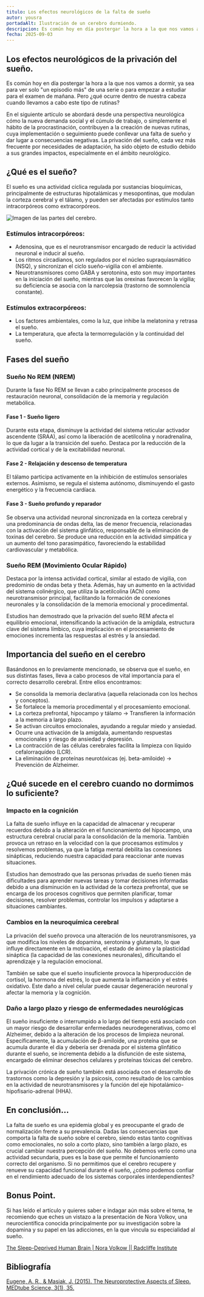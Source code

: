```yaml
---
titulo: Los efectos neurológicos de la falta de sueño
autor: yousra
portadaAlt: Ilustración de un cerebro durmiendo.
descripcion: Es común hoy en día postergar la hora a la que nos vamos a dormir, ya sea para ver solo "un episodio más" de una serie o para empezar a estudiar para el examen de mañana. Pero ¿qué ocurre dentro de nuestra cabeza cuando llevamos a cabo este tipo de rutinas?
fecha: 2025-09-03
---
```


## Los efectos neurológicos de la privación del sueño.

Es común hoy en día postergar la hora a la que nos vamos a dormir, ya sea para ver solo "un episodio más" de una serie o para empezar a estudiar para el examen de mañana. Pero ¿qué ocurre dentro de nuestra cabeza cuando llevamos a cabo este tipo de rutinas?

En el siguiente artículo se abordará desde una perspectiva neurológica cómo la nueva demanda social y el cúmulo de trabajo, o simplemente el hábito de la procrastinación, contribuyen a la creación de nuevas rutinas, cuya implementación o seguimiento puede conllevar una falta de sueño y dar lugar a consecuencias negativas. La privación del sueño, cada vez más frecuente por necesidades de adaptación, ha sido objeto de estudio debido a sus grandes impactos, especialmente en el ámbito neurológico.

## ¿Qué es el sueño?

El sueño es una actividad cíclica regulada por sustancias bioquímicas, principalmente de estructuras hipotalámicas y mesopontinas, que modulan la corteza cerebral y el tálamo, y pueden ser afectadas por estímulos tanto intracorpóreos como extracorpóreos.

![Imagen de las partes del cerebro.](/images/contenido/efectos-neurologicos-de-la-falta-de-sueno/1.webp)

### Estímulos intracorpóreos:

- Adenosina, que es el neurotransmisor encargado de reducir la actividad neuronal e inducir al sueño.
- Los ritmos circadianos, son regulados por el núcleo supraquiasmático (NSQ), y sincronizan el ciclo sueño-vigilia con el ambiente.
- Neurotransmisores como GABA y serotonina, esto son muy importantes en la iniciación del sueño, mientras que las orexinas favorecen la vigilia; su deficiencia se asocia con la narcolepsia (trastorno de somnolencia constante).

### Estímulos extracorpóreos:

- Los factores ambientales, como la luz, que inhibe la melatonina y retrasa el sueño.
- La temperatura, que afecta la termorregulación y la continuidad del sueño.

## Fases del sueño

### Sueño No REM (NREM)

Durante la fase No REM se llevan a cabo principalmente procesos de restauración neuronal, consolidación de la memoria y regulación metabólica.

#### Fase 1 - Sueño ligero
Durante esta etapa, disminuye la actividad del sistema reticular activador ascendente (SRAA), así como la liberación de acetilcolina y noradrenalina, lo que da lugar a la transición del sueño. Destaca por la reducción de la actividad cortical y de la excitabilidad neuronal.
#### Fase 2 - Relajación y descenso de temperatura
El tálamo participa activamente en la inhibición de estímulos sensoriales externos. Asimismo, se regula el sistema autónomo, disminuyendo el gasto energético y la frecuencia cardíaca.
#### Fase 3 - Sueño profundo y reparador
Se observa una actividad neuronal sincronizada en la corteza cerebral y una predominancia de ondas delta, las de menor frecuencia, relacionadas con la activación del sistema glinfático, responsable de la eliminación de toxinas del cerebro. Se produce una reducción en la actividad simpática y un aumento del tono parasimpático, favoreciendo la estabilidad cardiovascular y metabólica.

### Sueño REM (Movimiento Ocular Rápido)

Destaca por la intensa actividad cortical, similar al estado de vigilia, con predominio de ondas beta y theta. Además, hay un aumento en la actividad del sistema colinérgico, que utiliza la acetilcolina (ACh) como neurotransmisor principal, facilitando la formación de conexiones neuronales y la consolidación de la memoria emocional y procedimental.

Estudios han demostrado que la privación del sueño REM afecta el equilibrio emocional, intensificando la activación de la amígdala, estructura clave del sistema límbico, cuya implicación en el procesamiento de emociones incrementa las respuestas al estrés y la ansiedad.

## Importancia del sueño en el cerebro

Basándonos en lo previamente mencionado, se observa que el sueño, en sus distintas fases, lleva a cabo procesos de vital importancia para el correcto desarrollo cerebral. Entre ellos encontramos:

- Se consolida la memoria declarativa (aquella relacionada con los hechos y
conceptos).
- Se fortalece la memoria procedimental y el procesamiento emocional.
- La corteza prefrontal, hipocampo y tálamo → Transfieren la información a la
memoria a largo plazo.
- Se activan circuitos emocionales, ayudando a regular miedo y ansiedad.
- Ocurre una activación de la amígdala, aumentando respuestas emocionales y
riesgo de ansiedad y depresión.
- La contracción de las células cerebrales facilita la limpieza con líquido
cefalorraquídeo (LCR).
- La eliminación de proteínas neurotóxicas (ej. beta-amiloide) → Prevención de
Alzheimer.

## ¿Qué sucede en el cerebro cuando no dormimos lo suficiente?

### Impacto en la cognición

La falta de sueño influye en la capacidad de almacenar y recuperar recuerdos debido a la alteración en el funcionamiento del hipocampo, una estructura cerebral crucial para la consolidación de la memoria. También provoca un retraso en la velocidad con la que procesamos estímulos y resolvemos problemas, ya que la fatiga mental debilita las conexiones sinápticas, reduciendo nuestra capacidad para reaccionar ante nuevas situaciones.

Estudios han demostrado que las personas privadas de sueño tienen más dificultades para aprender nuevas tareas y tomar decisiones informadas debido a una disminución en la actividad de la corteza prefrontal, que se encarga de los procesos cognitivos que permiten planificar, tomar decisiones, resolver problemas, controlar los impulsos y adaptarse a situaciones cambiantes.

### Cambios en la neuroquímica cerebral

La privación del sueño provoca una alteración de los neurotransmisores, ya que modifica los niveles de dopamina, serotonina y glutamato, lo que influye directamente en la motivación, el estado de ánimo y la plasticidad sináptica (la capacidad de las conexiones neuronales), dificultando el aprendizaje y la regulación emocional.

También se sabe que el sueño insuficiente provoca la hiperproducción de cortisol, la hormona del estrés, lo que aumenta la inflamación y el estrés oxidativo. Este daño a nivel celular puede causar degeneración neuronal y afectar la memoria y la cognición.

### Daño a largo plazo y riesgo de enfermedades neurológicas

El sueño insuficiente o interrumpido a lo largo del tiempo está asociado con un mayor riesgo de desarrollar enfermedades neurodegenerativas, como el Alzheimer, debido a la alteración de los procesos de limpieza neuronal. Específicamente, la acumulación de β-amiloide, una proteína que se acumula durante el día y debería ser drenada por el sistema glinfático durante el sueño, se incrementa debido a la disfunción de este sistema, encargado de eliminar desechos celulares y proteínas tóxicas del cerebro.

La privación crónica de sueño también está asociada con el desarrollo de trastornos como la depresión y la psicosis, como resultado de los cambios en la actividad de neurotransmisores y la función del eje hipotalámico-hipofisario-adrenal (HHA).

## En conclusión...

La falta de sueño es una epidemia global y es preocupante el grado de normalización frente a su prevalencia. Dadas las consecuencias que comporta la falta de sueño sobre el cerebro, siendo estas tanto cognitivas como emocionales, no solo a corto plazo, sino también a largo plazo, es crucial cambiar nuestra percepción del sueño. No debemos verlo como una actividad secundaria, pues es la base que permite el funcionamiento correcto del organismo. Si no permitimos que el cerebro recupere y renueve su capacidad funcional durante el sueño, ¿cómo podemos confiar en el rendimiento adecuado de los sistemas corporales interdependientes?

## Bonus Point.

Si has leído el artículo y quieres saber e indagar aún más sobre el tema, te recomiendo que eches un vistazo a la presentación de Nora Volkov, una neurocientífica conocida principalmente por su investigación sobre la dopamina y su papel en las adicciones, en la que vincula su especialidad al sueño.

[The Sleep-Deprived Human Brain | Nora Volkow || Radcliffe Institute](https://youtu.be/KpP97oZV1fs?si=Amsq92aXRCp9c6NL)

## Bibliografía

[Eugene, A. R., & Masiak, J. (2015). The Neuroprotective Aspects of Sleep. MEDtube Science, 3(1), 35.](https://pmc.ncbi.nlm.nih.gov/articles/PMC4651462/)